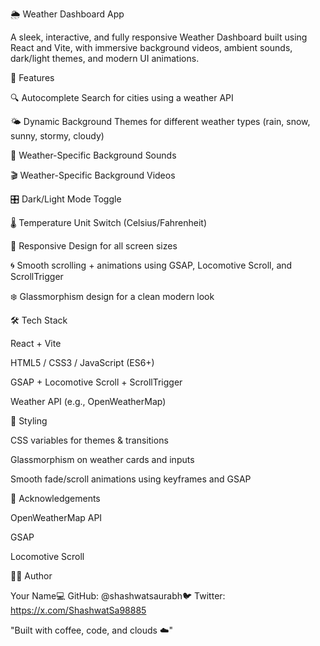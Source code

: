 🌦️ Weather Dashboard App

A sleek, interactive, and fully responsive Weather Dashboard built using React and Vite, with immersive background videos, ambient sounds, dark/light themes, and modern UI animations.

🧠 Features

🔍 Autocomplete Search for cities using a weather API

🌤️ Dynamic Background Themes for different weather types (rain, snow, sunny, stormy, cloudy)

🎵 Weather-Specific Background Sounds

🎬 Weather-Specific Background Videos

🎛️ Dark/Light Mode Toggle

🌡️ Temperature Unit Switch (Celsius/Fahrenheit)

📱 Responsive Design for all screen sizes

🌀 Smooth scrolling + animations using GSAP, Locomotive Scroll, and ScrollTrigger

❄️ Glassmorphism design for a clean modern look


🛠️ Tech Stack

React + Vite

HTML5 / CSS3 / JavaScript (ES6+)

GSAP + Locomotive Scroll + ScrollTrigger

Weather API (e.g., OpenWeatherMap) 


🎨 Styling

CSS variables for themes & transitions

Glassmorphism on weather cards and inputs

Smooth fade/scroll animations using keyframes and GSAP


🙌 Acknowledgements

OpenWeatherMap API

GSAP

Locomotive Scroll

👨‍💻 Author

Your Name💻 GitHub: @shashwatsaurabh🐦 Twitter: https://x.com/ShashwatSa98885

"Built with coffee, code, and clouds ☁️"
